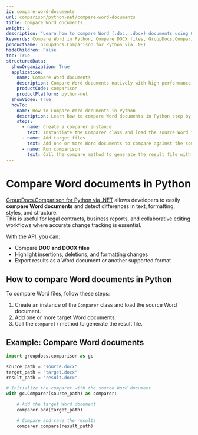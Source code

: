 ```yaml
---
id: compare-word-documents
url: comparison/python-net/compare-word-documents
title: Compare Word documents
weight: 2
description: "Learn how to compare Word (.doc, .docx) documents using GroupDocs.Comparison for Python via .NET. Detect and highlight text and formatting differences with simple Python code."
keywords: Compare Word in Python, Compare DOCX files, GroupDocs.Comparison for Python via .NET, Compare Word documents, Document comparison
productName: GroupDocs.Comparison for Python via .NET
hideChildren: False
toc: True
structuredData:
  showOrganization: True
  application:
    name: Compare Word documents
    description: Compare Word documents natively with high performance using Python language and GroupDocs.Comparison for Python via .NET
    productCode: comparison
    productPlatform: python-net
  showVideo: True
  howTo:
    name: How to Compare Word documents in Python
    description: Learn how to compare Word documents in Python step by step
    steps:
      - name: Create a comparer instance
        text: Instantiate the Comparer class and load the source Word file.
      - name: Add target files
        text: Add one or more Word documents to compare against the source.
      - name: Run comparison
        text: Call the compare method to generate the result file with highlighted changes.
---
```


# Compare Word documents in Python

[GroupDocs.Comparison for Python via .NET](https://products.groupdocs.com/comparison/python-net) allows developers to easily **compare Word documents** and detect differences in text, formatting, styles, and structure.  
This is useful for legal contracts, business reports, and collaborative editing workflows where accurate change tracking is essential.

With the API, you can:

- Compare **DOC and DOCX files**  
- Highlight insertions, deletions, and formatting changes  
- Export results as a Word document or another supported format  

## How to compare Word documents in Python

To compare Word files, follow these steps:

1. Create an instance of the `Comparer` class and load the source Word document.  
2. Add one or more target Word documents.  
3. Call the `compare()` method to generate the result file.  

## Example: Compare Word documents

```python
import groupdocs.comparison as gc

source_path = "source.docx"
target_path = "target.docx"
result_path = "result.docx"

# Initialize the comparer with the source Word document
with gc.Comparer(source_path) as comparer:

    # Add the target Word document
    comparer.add(target_path)

    # Compare and save the results
    comparer.compare(result_path)
```